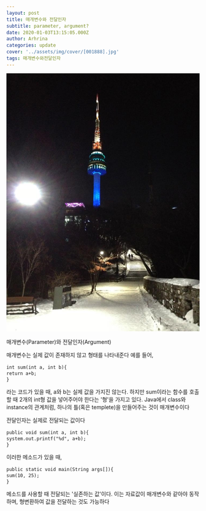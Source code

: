 ```yaml
---
layout: post
title: 매개변수와 전달인자
subtitle: parameter, argument?
date: 2020-01-03T13:15:05.000Z
author: Arhrina
categories: update
cover: '../assets/img/cover/[001888].jpg'
tags: 매개변수와전달인자
---
```


<img src="../assets/img/cover/[001888].jpg">

매개변수(Parameter)와 전달인자(Argument)



매개변수는 실제 값이 존재하지 않고 형태를 나타내준다
예를 들어,

```c{
int sum(int a, int b){
return a+b;
}
```
라는 코드가 있을 때, a와 b는 실제 값을 가지진 않는다. 하지만 sum이라는 함수를 호출할 때 2개의 int형 값을 넣어주어야 한다는 '형'을 가지고 있다. Java에서 class와 instance의 관계처럼, 하나의 틀(혹은 templete)을 만들어주는 것이 매개변수이다




전달인자는 실제로 전달되는 값이다

```java{
public void sum(int a, int b){
system.out.printf("%d", a+b);
}
```
이러한 메소드가 있을 때,

```java{
public static void main(String args[]){
sum(10, 25);
}
```

메소드를 사용할 때 전달되는 '실존하는 값'이다. 이는 자료값이 매개변수와 같아야 동작하며, 형변환하여 값을 전달하는 것도 가능하다
